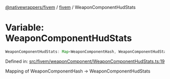 [@nativewrappers/fivem](../../README.md) / [fivem](../README.md) / WeaponComponentHudStats

# Variable: WeaponComponentHudStats

```ts
WeaponComponentHudStats: Map<WeaponComponentHash, WeaponComponentHudStats>;
```

Defined in: [src/fivem/weaponComponent/WeaponComponentHudStats.ts:19](https://github.com/nativewrappers/nativewrappers/blob/b3515708998f90e7d7096e3fffccb36c69d6b942/src/fivem/weaponComponent/WeaponComponentHudStats.ts#L19)

Mapping of WeaponComponentHash -> WeaponComponentHudStats
